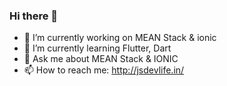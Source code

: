 ### Hi there 👋

<!--
**VikasKad/VikasKad** is a ✨ _special_ ✨ repository because its `README.md` (this file) appears on your GitHub profile.
Here are some ideas to get you started:
-->
- 🔭 I’m currently working on MEAN Stack & ionic
- 🌱 I’m currently learning Flutter, Dart
- 💬 Ask me about MEAN Stack & IONIC
- 📫 How to reach me: http://jsdevlife.in/ 
